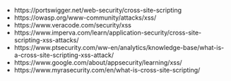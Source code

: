 <ul>
<li>https://portswigger.net/web-security/cross-site-scripting</li>
<li>https://owasp.org/www-community/attacks/xss/</li>
<li>https://www.veracode.com/security/xss</li>
<li>https://www.imperva.com/learn/application-security/cross-site-scripting-xss-attacks/</li>
<li>https://www.ptsecurity.com/ww-en/analytics/knowledge-base/what-is-a-cross-site-scripting-xss-attack/</li>
<li>https://www.google.com/about/appsecurity/learning/xss/</li>
<li>https://www.myrasecurity.com/en/what-is-cross-site-scripting/</li>
</ul>
